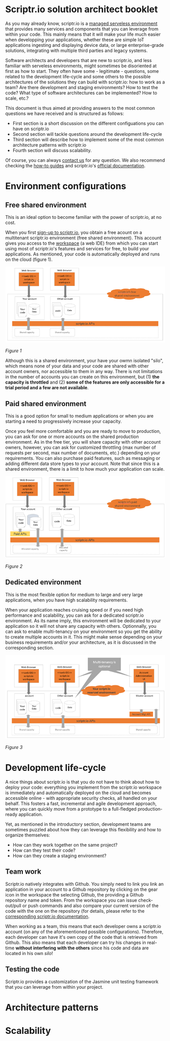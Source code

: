 # Scriptr.io solution architect booklet

As you may already know, scriptr.io is a [managed serveless environment](../whatis/whatis_scriptr.md) that provides many services and components that you can leverage from within your code. This mainly means that it will make your life much easier when developping your applications, whether these are simple IoT applications ingesting and displaying device data, or large enterprise-grade solutions, integrating with multiple third parties and legacy systems.

Software architects and developers that are new to scriptr.io, and less familiar with serveless environments, might sometimes be disoriented at first as how to start. They often have some - legitimate - questions, some related to the development life-cycle and some others to the possible architectures of the solutions they can build with scriptr.io: how to work as a team? Are there development and staging environments? How to test the code? What type of software architectures can be implemented? How to scale, etc.?

This document is thus aimed at providing answers to the most common questions we have received and is structured as follows: 

- First section is a short discussion on the different configuations you can have on scriptr.io
- Second section will tackle questions around the development life-cycle
- Third section will describe how to implement some of the most common architecture patterns with scriptr.io
- Fourth section will discuss scalability.

Of course, you can always [contact us](mailto:support@scriptr.io) for any question. We also recommend checking the [how-to guides](https://github.com/scriptrdotio/howto/blob/master/README.md#how-to) and scriptr.io's [official documentation](https://www.scriptr.io/documentation).

# Environment configurations

## Free shared environment
This is an ideal option to become familiar with the power of scriptr.io, at no cost.

When you first [sign-up to scriptr.io](https://www.scriptr.io/register), you obtain a free acount on a multitenant scriptr.io environment (free shared environment). This account gives you access to the [workspace](https://www.scriptr.io/workspace) (a web IDE) from which you can start using most of scriptr.io's features and services for free, to build your applications. As mentioned, your code is automatically deployed and runs on the cloud (figure 1). 

![shared environment](./shared-model.PNG)

*Figure 1*

Although this is a shared environment, your have your owmn isolated "silo", which means none of your data and your code are shared with other account owners, nor accessible to them in any way. There is not limitations in the number of accounts you can create on this environment, but (1) **the capacity is throttled** and (2) **some of the features are only accessible for a trial period and a few are not available**.

## Paid shared environment
This is a good option for small to medium applications or when you are starting a need to progressively increase your capacity.

Once you feel more comfortable and you are ready to move to production, you can ask for one or more accounts on the shared production environment. As in the free tier, you will share capacity with other account owners, however, you can ask for customized throttling (max number of requests per second, max number of documents, etc.) depending on your requirements. You can also purchase paid features, such as messaging or adding different data store types to your account. Note that since this is a shared environment, there is a limit to how much your application can scale. 

![paid shared environment](./paid-shared-model.PNG)

*Figure 2*

## Dedicated environment
This is the most flexible option for medium to large and very large applications, when you have high scalability requirements.

When your application reaches cruising speed or if you need high performance and scalability, you can ask for a dedicated scriptr.io environment. As its name imply, this environment will be dedicated to your application so it will not share any capacity with others. Optionnally, you can ask to enable multi-tenancy on your environment so you get the ability to create multiple accounts in it. This might make sense depending on your business requirements and/or your architecture, as it is discussed in the corresponding section.

![dedicated model](./dedicated-model.PNG)

*Figure 3*

# Development life-cycle

A nice things about scriptr.io is that you do not have to think about how to deploy your code: everything you implement from the scriptr.io workspace is immediately and automatically deployed on the cloud and becomes accessible online - with appropriate security checks, all handled on your behalf. This fosters a fast, incremental and agile development approach, where you can quickly move from a prototype to a full-fledged production-ready application. 

Yet, as mentioned in the introductory section, development teams are sometimes puzzled about how they can leverage this flexibility and how to organize themselves: 
- How can they work together on the same project? 
- How can they test their code? 
- How can they create a staging environment?

## Team work
Scriptr.io natively integrates with Github. You simply need to link you link an application in your account to a Github repository by clicking on the gear icon in the workspace the selecting Github, the providing a Github repository name and token. From the workspace you can issue check-out/pull or push commands and also compare your current version of the code with the one on the repository (for details, please refer to the [corresponding scriptr.io documentation](https://www.scriptr.io/documentation#documentation-githubGitHubIntegration).

When working as a team, this means that each developer owns a scriptr.io account (on any of the aforementioned possible configurations). Therefore, each developer can have it's own copy of the code that is retrieved from Github. This also means that each developer can try his changes in real-time **without interfering with the others** since his code and data are located in his own *silo*!



## Testing the code
Scriptr.io provides a customization of the Jasmine unit testing framework that you can leverage from within your project. 





# Architecture patterns
# Scalability
